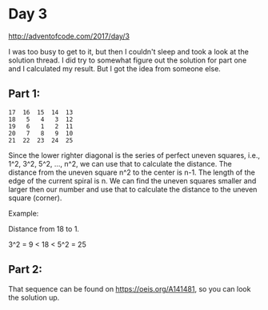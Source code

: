 # Day 3

http://adventofcode.com/2017/day/3

I was too busy to get to it, but then I couldn't sleep and took a look at the
solution thread. I did try to somewhat figure out the solution for part one
and I calculated my result. But I got the idea from someone else.

## Part 1:
    
    17  16  15  14  13
    18   5   4   3  12
    19   6   1   2  11
    20   7   8   9  10
    21  22  23  24  25

Since the lower righter diagonal is the series of perfect uneven squares,
i.e., 1^2, 3^2, 5^2, ..., n^2, we can use that to calculate the distance.
The distance from the uneven square n^2 to the center is n-1.
The length of the edge of the current spiral is n.
We can find the uneven squares smaller and larger then our number and use
that to calculate the distance to the uneven square (corner).

Example:

Distance from 18 to 1.

3^2 = 9 < 18 < 5^2 = 25

## Part 2:

That sequence can be found on https://oeis.org/A141481,
so you can look the solution up.

